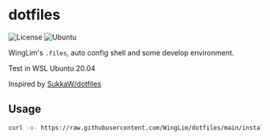 # dotfiles

![License](https://img.shields.io/github/license/WingLim/dotfiles) ![Ubuntu](https://github.com/WingLim/dotfiles/workflows/Ubuntu/badge.svg?branch=main)

WingLim's `.files`, auto config shell and some develop environment.

Test in WSL Ubuntu 20.04

Inspired by [SukkaW/dotfiles](https://github.com/SukkaW/dotfiles)

## Usage

```bash
curl -o- https://raw.githubusercontent.com/WingLim/dotfiles/main/install.sh | bash
```
